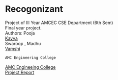 # Recogonizant 
Project of III Year AMCEC CSE Department (6th Sem)<br>
Final year project.<br>
Authors: Pooja <br> [Kavya](github.com/kavya612) <br> Swaroop , Madhu <br> [Vamshi](github.com/BullsEye34) <br>

```bash 
AMC Engineering College
```

[AMC Engineeing College](http://www.amcgroup.edu.in/AMCEC/index.php)<br>
[Project Report](https://github.com/BullsEye34/IoT/blob/master/Report.pdf)
